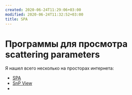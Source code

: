 ```yaml
---
created: 2020-06-24T11:29:06+03:00
modified: 2020-06-24T11:32:52+03:00
title: SPA
---
```


# Программы для просмотра scattering parameters

Я нашел всего несколько на просторах интернета:
* [SPA](http://ag-rf-engineering.com)
* [SnP View](#)
*